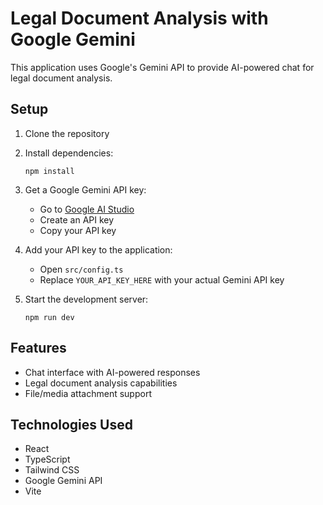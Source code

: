 # Legal Document Analysis with Google Gemini

This application uses Google's Gemini API to provide AI-powered chat for legal document analysis.

## Setup

1. Clone the repository
2. Install dependencies:
   ```
   npm install
   ```
3. Get a Google Gemini API key:

   - Go to [Google AI Studio](https://makersuite.google.com/app/apikey)
   - Create an API key
   - Copy your API key

4. Add your API key to the application:

   - Open `src/config.ts`
   - Replace `YOUR_API_KEY_HERE` with your actual Gemini API key

5. Start the development server:
   ```
   npm run dev
   ```

## Features

- Chat interface with AI-powered responses
- Legal document analysis capabilities
- File/media attachment support

## Technologies Used

- React
- TypeScript
- Tailwind CSS
- Google Gemini API
- Vite
